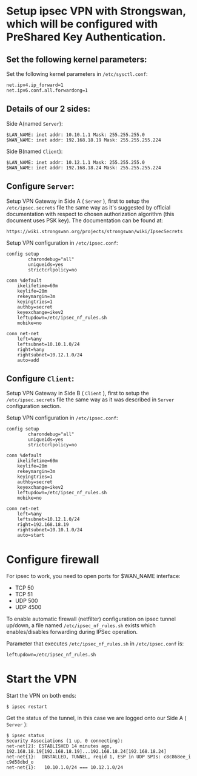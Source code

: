 Setup ipsec VPN with Strongswan, which will be configured with PreShared Key Authentication.
============================================================================================

Set the following kernel parameters:
--------------------------------------
Set the following kernel parameters in `/etc/sysctl.conf`:
```
net.ipv4.ip_forward=1
net.ipv6.conf.all.forwardong=1
```

Details of our 2 sides:
-----------------------
Side A(named `Server`):
```
$LAN_NAME: inet addr: 10.10.1.1 Mask: 255.255.255.0
$WAN_NAME: inet addr: 192.168.18.19 Mask: 255.255.255.224
```

Side B(named `Client`):
```
$LAN_NAME: inet addr: 10.12.1.1 Mask: 255.255.255.0
$WAN_NAME: inet addr: 192.168.18.24 Mask: 255.255.255.224
```

Configure `Server`:
------------------
Setup VPN Gateway in Side A ( `Server` ), first to setup the `/etc/ipsec.secrets` file
the same way as it's suggested by official documentation with respect to chosen authorization
algorithm (this document uses PSK key). The documentation can be found at:

`https://wiki.strongswan.org/projects/strongswan/wiki/IpsecSecrets`


Setup VPN configuration in `/etc/ipsec.conf`:
```
config setup
        charondebug="all"
        uniqueids=yes
        strictcrlpolicy=no

conn %default
    ikelifetime=60m
    keylife=20m
    rekeymargin=3m
    keyingtries=1
    authby=secret
    keyexchange=ikev2
    leftupdown=/etc/ipsec_nf_rules.sh
    mobike=no

conn net-net
    left=%any
    leftsubnet=10.10.1.0/24
    right=%any
    rightsubnet=10.12.1.0/24
    auto=add
```

Configure `Client`:
-------------------
Setup VPN Gateway in Side B ( `Client` ), first to setup the `/etc/ipsec.secrets` file
the same way as it was described in `Server` configuration section.


Setup VPN configuration in `/etc/ipsec.conf`:
```
config setup
        charondebug="all"
        uniqueids=yes
        strictcrlpolicy=no

conn %default
    ikelifetime=60m
    keylife=20m
    rekeymargin=3m
    keyingtries=1
    authby=secret
    keyexchange=ikev2
    leftupdown=/etc/ipsec_nf_rules.sh
    mobike=no

conn net-net
    left=%any
    leftsubnet=10.12.1.0/24
    right=192.168.18.19
    rightsubnet=10.10.1.0/24
    auto=start
```

Configure firewall
===================
For ipsec to work, you need to open ports for $WAN_NAME interface:
* TCP 50
* TCP 51
* UDP 500
* UDP 4500

To enable automatic firewall (netfilter) configuration on ipsec tunnel up/down, a file
named `/etc/ipsec_nf_rules.sh` exists which enables/disables forwarding during IPSec
operation.

Parameter that executes `/etc/ipsec_nf_rules.sh` in `/etc/ipsec.conf` is:
```
leftupdown=/etc/ipsec_nf_rules.sh
```

Start the VPN
=============
Start the VPN on both ends:
```
$ ipsec restart
```
Get the status of the tunnel, in this case we are logged onto our Side A ( `Server` ):
```
$ ipsec status
Security Associations (1 up, 0 connecting):
net-net[2]: ESTABLISHED 14 minutes ago, 192.168.18.19[192.168.18.19]...192.168.18.24[192.168.18.24]
net-net{1}:  INSTALLED, TUNNEL, reqid 1, ESP in UDP SPIs: c8c868ee_i c9d58dbd_o
net-net{1}:   10.10.1.0/24 === 10.12.1.0/24
```
